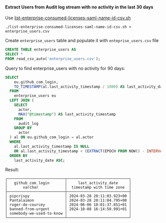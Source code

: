 #### Extract Users from Audit log stream with no activity in the last 30 days

Use [list-enterprise-consumed-licenses-saml-name-id-csv.sh](https://github.com/gm3dmo/the-power/blob/main/list-enterprise-consumed-licenses-saml-name-id-csv.sh)

```
./list-enterprise-consumed-licenses-saml-name-id-csv.sh > enterprise_users.csv
```

Create `enterprise_users` table and populate it with `enteprise_users.csv` file

```sql
CREATE TABLE enterprise_users AS
SELECT *
FROM read_csv_auto('enterprise_users.csv');
```

Query to find enterprise_users with no activity for 90 days:

```sql
SELECT
    eu.github_com_login,
    TO_TIMESTAMP(al.last_activity_timestamp / 1000) AS last_activity_date
  FROM
    enterprise_users eu
  LEFT JOIN (
    SELECT
      actor,
      MAX("@timestamp") AS last_activity_timestamp
    FROM
      audit_log
    GROUP BY
      actor
  ) al ON eu.github_com_login = al.actor
  WHERE
    al.last_activity_timestamp IS NULL
    OR al.last_activity_timestamp < (EXTRACT(EPOCH FROM NOW() - INTERVAL '30' DAY) * 1000)
  ORDER BY
    last_activity_date ASC;
```

Result:

```
┌──────────────────────────┬────────────────────────────┐
│   github_com_login       │     last_activity_date     │
│       varchar            │  timestamp with time zone  │
├──────────────────────────┼────────────────────────────┤
│ pipcrispy                │ 2024-03-28 20:11:03.923+00 │
│ Pantalaimon              │ 2024-03-28 20:11:04.795+00 │
│ roger-de-courcey         │ 2024-06-06 18:01:37.851+01 │
│ banned-from-urgent       │ 2024-10-08 16:14:50.991+01 │
│ somebody-we-used-to-know │                            │
└──────────────────────────┴────────────────────────────┘
```
